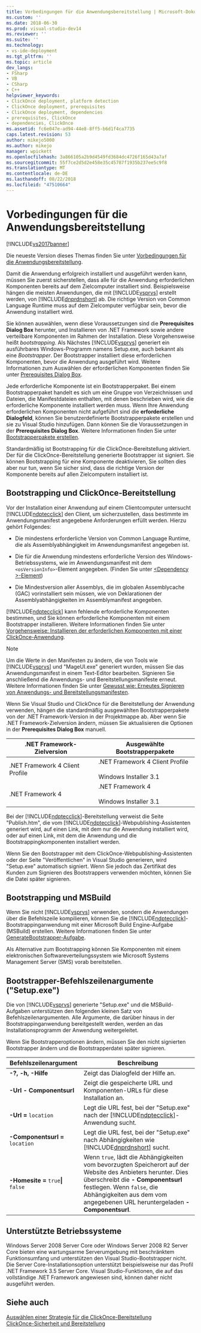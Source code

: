 ```yaml
---
title: Vorbedingungen für die Anwendungsbereitstellung | Microsoft-Dokumentation
ms.custom: ''
ms.date: 2018-06-30
ms.prod: visual-studio-dev14
ms.reviewer: ''
ms.suite: ''
ms.technology:
- vs-ide-deployment
ms.tgt_pltfrm: ''
ms.topic: article
dev_langs:
- FSharp
- VB
- CSharp
- C++
helpviewer_keywords:
- ClickOnce deployment, platform detection
- ClickOnce deployment, prerequisites
- ClickOnce deployment, dependencies
- prerequisites, ClickOnce
- dependencies, ClickOnce
ms.assetid: fc6e047e-ad94-44e8-8ff5-b6d1f4ca7735
caps.latest.revision: 53
author: mikejo5000
ms.author: mikejo
manager: wpickett
ms.openlocfilehash: 3a866105a2b9d4549fd3684dc4726f165d43a7af
ms.sourcegitcommit: 55f7ce2d5d2e458e35c45787f1935b237ee5c9f8
ms.translationtype: MT
ms.contentlocale: de-DE
ms.lasthandoff: 08/22/2018
ms.locfileid: "47510664"
---
```

# <a name="application-deployment-prerequisites"></a>Vorbedingungen für die Anwendungsbereitstellung
[!INCLUDE[vs2017banner](../includes/vs2017banner.md)]

Die neueste Version dieses Themas finden Sie unter [Vorbedingungen für die Anwendungsbereitstellung](https://docs.microsoft.com/visualstudio/deployment/application-deployment-prerequisites).  
  
Damit die Anwendung erfolgreich installiert und ausgeführt werden kann, müssen Sie zuerst sicherstellen, dass alle für die Anwendung erforderlichen Komponenten bereits auf dem Zielcomputer installiert sind. Beispielsweise hängen die meisten Anwendungen, die mit [!INCLUDE[vsprvs](../includes/vsprvs-md.md)] erstellt werden, von [!INCLUDE[dnprdnshort](../includes/dnprdnshort-md.md)] ab. Die richtige Version von Common Language Runtime muss auf dem Zielcomputer verfügbar sein, bevor die Anwendung installiert wird.  
  
 Sie können auswählen, wenn diese Voraussetzungen sind die **Prerequisites Dialog Box** herunter, und Installieren von .NET Framework sowie andere verteilbare Komponenten im Rahmen der Installation. Diese Vorgehensweise heißt *bootstrapping*. Als Nächstes [!INCLUDE[vsprvs](../includes/vsprvs-md.md)] generiert ein ausführbares Windows-Programm namens Setup.exe, auch bekannt als eine *Bootstrapper*. Der Bootstrapper installiert diese erforderlichen Komponenten, bevor die Anwendung ausgeführt wird. Weitere Informationen zum Auswählen der erforderlichen Komponenten finden Sie unter [Prerequisites Dialog Box](../ide/reference/prerequisites-dialog-box.md).  
  
 Jede erforderliche Komponente ist ein Bootstrapperpaket. Bei einem Bootstrapperpaket handelt es sich um eine Gruppe von Verzeichnissen und Dateien, die Manifestdateien enthalten, mit denen beschrieben wird, wie die erforderliche Komponente installiert werden muss. Wenn Ihre Anwendung erforderlichen Komponenten nicht aufgeführt sind die **erforderliche Dialogfeld**, können Sie benutzerdefinierte Bootstrapperpakete erstellen und sie zu Visual Studio hinzufügen. Dann können Sie die Voraussetzungen in der **Prerequisites Dialog Box**. Weitere Informationen finden Sie unter [Bootstrapperpakete erstellen](../deployment/creating-bootstrapper-packages.md).  
  
 Standardmäßig ist Bootstrapping für die ClickOnce-Bereitstellung aktiviert. Der für die ClickOnce-Bereitstellung generierte Bootstrapper ist signiert. Sie können Bootstrapping für eine Komponente deaktivieren, Sie sollten dies aber nur tun, wenn Sie sicher sind, dass die richtige Version der Komponente bereits auf allen Zielcomputern installiert ist.  
  
## <a name="bootstrapping-and-clickonce-deployment"></a>Bootstrapping und ClickOnce-Bereitstellung  
 Vor der Installation einer Anwendung auf einem Clientcomputer untersucht [!INCLUDE[ndptecclick](../includes/ndptecclick-md.md)] den Client, um sicherzustellen, dass bestimmte im Anwendungsmanifest angegebene Anforderungen erfüllt werden. Hierzu gehört Folgendes:  
  
-   Die mindestens erforderliche Version von Common Language Runtime, die als Assemblyabhängigkeit im Anwendungsmanifest angegeben ist.  
  
-   Die für die Anwendung mindestens erforderliche Version des Windows-Betriebssystems, wie im Anwendungsmanifest mit dem `<osVersionInfo>`-Element angegeben. (Finden Sie unter [ \<Dependency >-Element](../deployment/dependency-element-clickonce-application.md))  
  
-   Die Mindestversion aller Assemblys, die im globalen Assemblycache (GAC) vorinstalliert sein müssen, wie von Deklarationen der Assemblyabhängigkeiten im Assemblymanifest angegeben.  
  
 [!INCLUDE[ndptecclick](../includes/ndptecclick-md.md)] kann fehlende erforderliche Komponenten bestimmen, und Sie können erforderliche Komponenten mit einem Bootstrapper installieren. Weitere Informationen finden Sie unter [Vorgehensweise: Installieren der erforderlichen Komponenten mit einer ClickOnce-Anwendung](../deployment/how-to-install-prerequisites-with-a-clickonce-application.md).  
  
> [!NOTE]
>  Um die Werte in den Manifesten zu ändern, die von Tools wie [!INCLUDE[vsprvs](../includes/vsprvs-md.md)] und "MageUI.exe" generiert wurden, müssen Sie das Anwendungsmanifest in einem Text-Editor bearbeiten. Signieren Sie anschließend die Anwendungs- und Bereitstellungsmanifeste erneut. Weitere Informationen finden Sie unter [Gewusst wie: Erneutes Signieren von Anwendungs- und Bereitstellungsmanifesten](../deployment/how-to-re-sign-application-and-deployment-manifests.md).  
  
 Wenn Sie Visual Studio und ClickOnce für die Bereitstellung der Anwendung verwenden, hängen die standardmäßig ausgewählten Bootstrapperpakete von der .NET Framework-Version in der Projektmappe ab. Aber wenn Sie .NET Framework-Zielversion ändern, müssen Sie aktualisieren die Optionen in der **Prerequisites Dialog Box** manuell.  
  
|.NET Framework-Zielversion|Ausgewählte Bootstrapperpakete|  
|---------------------------|------------------------------------|  
|.NET Framework 4 Client Profile|.NET Framework 4 Client Profile<br /><br /> Windows Installer 3.1|  
|.NET Framework 4|.NET Framework 4<br /><br /> Windows Installer 3.1|  
  
 Bei der [!INCLUDE[ndptecclick](../includes/ndptecclick-md.md)]-Bereitstellung verweist die Seite "Publish.htm", die vom [!INCLUDE[ndptecclick](../includes/ndptecclick-md.md)]-Webpublishing-Assistenten generiert wird, auf einen Link, mit dem nur die Anwendung installiert wird, oder auf einen Link, mit dem die Anwendung und die Bootstrappingkomponenten installiert werden.  
  
 Wenn Sie den Bootstrapper mit dem ClickOnce-Webpublishing-Assistenten oder der Seite "Veröffentlichen" in Visual Studio generieren, wird "Setup.exe" automatisch signiert. Wenn Sie jedoch das Zertifikat des Kunden zum Signieren des Bootstrappers verwenden möchten, können Sie die Datei später signieren.  
  
## <a name="bootstrapping-and-msbuild"></a>Bootstrapping und MSBuild  
 Wenn Sie nicht [!INCLUDE[vsprvs](../includes/vsprvs-md.md)] verwenden, sondern die Anwendungen über die Befehlszeile kompilieren, können Sie die [!INCLUDE[ndptecclick](../includes/ndptecclick-md.md)]-Bootstrappinganwendung mit einer Microsoft Build Engine-Aufgabe (MSBuild) erstellen. Weitere Informationen finden Sie unter [GenerateBootstrapper-Aufgabe](../msbuild/generatebootstrapper-task.md).  
  
 Als Alternative zum Bootstrapping können Sie Komponenten mit einem elektronischen Softwareverteilungssystem wie Microsoft Systems Management Server (SMS) vorab bereitstellen.  
  
## <a name="bootstrapper-setupexe-command-line-arguments"></a>Bootstrapper-Befehlszeilenargumente ("Setup.exe")  
 Die von [!INCLUDE[vsprvs](../includes/vsprvs-md.md)] generierte "Setup.exe" und die MSBuild-Aufgaben unterstützen den folgenden kleinen Satz von Befehlszeilenargumenten. Alle Argumente, die darüber hinaus in der Bootstrappinganwendung bereitgestellt werden, werden an das Installationsprogramm der Anwendung weitergeleitet.  
  
 Wenn Sie Bootstrapperoptionen ändern, müssen Sie den nicht signierten Bootstrapper ändern und die Bootstrapperdatei später signieren.  
  
|Befehlszeilenargument|Beschreibung|  
|---------------------------|-----------------|  
|**-?, -h, -Hilfe**|Zeigt das Dialogfeld der Hilfe an.|  
|**-Url - Componentsurl**|Zeigt die gespeicherte URL und Komponenten-URLs für diese Installation an.|  
|**-Url =** `location`|Legt die URL fest, bei der "Setup.exe" nach der [!INCLUDE[ndptecclick](../includes/ndptecclick-md.md)]-Anwendung sucht.|  
|**-Componentsurl =** `location`|Legt die URL fest, bei der "Setup.exe" nach Abhängigkeiten wie [!INCLUDE[dnprdnshort](../includes/dnprdnshort-md.md)] sucht.|  
|**-Homesite =** `true`**&#124;** `false`|Wenn `true`, lädt die Abhängigkeiten vom bevorzugten Speicherort auf der Website des Anbieters herunter. Dies überschreibt die **- Componentsurl** festlegen. Wenn `false`, die Abhängigkeiten aus dem vom angegebenen URL heruntergeladen **- Componentsurl**.|  
  
## <a name="operating-system-support"></a>Unterstützte Betriebssysteme  
 Windows Server 2008 Server Core oder Windows Server 2008 R2 Server Core bieten eine wartungsarme Serverumgebung mit beschränktem Funktionsumfang und unterstützen den Visual Studio-Bootstrapper nicht. Die Server Core-Installationsoption unterstützt beispielsweise nur das Profil .NET Framework 3.5 Server Core. Visual Studio-Funktionen, die auf das vollständige .NET Framework angewiesen sind, können daher nicht ausgeführt werden.  
  
## <a name="see-also"></a>Siehe auch  
 [Auswählen einer Strategie für die ClickOnce-Bereitstellung](../deployment/choosing-a-clickonce-deployment-strategy.md)   
 [ClickOnce-Sicherheit und Bereitstellung](../deployment/clickonce-security-and-deployment.md)



